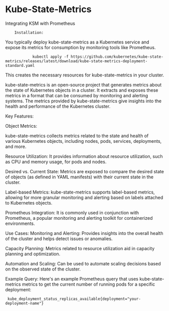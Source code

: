 # Kube-State-Metrics
Integrating KSM with Prometheus
        
        Installation:
You typically deploy kube-state-metrics as a Kubernetes service and expose its metrics for consumption by monitoring tools like Prometheus.
                
                kubectl apply -f https://github.com/kubernetes/kube-state-metrics/releases/latest/download/kube-state-metrics-deployment-standard.yaml

This creates the necessary resources for kube-state-metrics in your cluster.

kube-state-metrics is an open-source project that generates metrics about the state of Kubernetes objects in a cluster. 
It extracts and exposes these metrics in a format that can be consumed by monitoring and alerting systems. 
The metrics provided by kube-state-metrics give insights into the health and performance of the Kubernetes cluster.

Key Features:

Object Metrics:

kube-state-metrics collects metrics related to the state and health of various Kubernetes objects, 
including nodes, pods, services, deployments, and more.

Resource Utilization:
It provides information about resource utilization, such as CPU and memory usage, for pods and nodes.

Desired vs. Current State:
Metrics are exposed to compare the desired state of objects (as defined in YAML manifests)
with their current state in the cluster.

Label-based Metrics:
kube-state-metrics supports label-based metrics, allowing for more granular 
monitoring and alerting based on labels attached to Kubernetes objects.

Prometheus Integration:
It is commonly used in conjunction with Prometheus, a popular monitoring and alerting 
toolkit for containerized environments.

Use Cases:
Monitoring and Alerting:
Provides insights into the overall health of the cluster and helps detect issues or anomalies.

Capacity Planning:
Metrics related to resource utilization aid in capacity planning and optimization.

Automation and Scaling:
Can be used to automate scaling decisions based on the observed state of the cluster.

   Example Query:
Here's an example Prometheus query that uses kube-state-metrics metrics 
to get the current number of running pods for a specific deployment:
    
     kube_deployment_status_replicas_available{deployment="your-deployment-name"}
